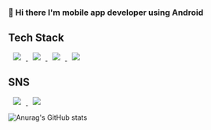 ### 👋 Hi there I'm mobile app developer using Android 

## Tech Stack

<a  href="https://alpox.kr">
    <img 
        src="http://img.shields.io/badge/-Android-white?style=&logo=Android"
        style="height : auto; margin-left : 10px; margin-right : 10px;"/>
</a>

<a  href="https://alpox.kr">
    <img 
        src="http://img.shields.io/badge/-Firebase-yellow?style=&logo=Firebase"
        style="height : auto; margin-left : 10px; margin-right : 10px;"/>
</a>


<a href="https://alpox.kr">
    <img 
        src="http://img.shields.io/badge/-Kotlin-9cf?style=&logo=Kotlin"
        style="height : auto; margin-left : 10px; margin-right : 10px;"/>
</a>
<a href="https://alpox.kr">
    <img 
        src="http://img.shields.io/badge/-Java-blue?style=&logo=Java"
        style="height : auto; margin-left : 10px; margin-right : 10px;"/>
</a>



## SNS

<a href="https://alpox.kr">
    <img 
        src="http://img.shields.io/badge/-Tech%20Blog-655ced?style=flat&logo=Velog&link=https://https://velog.io/@heetaeheo"
        style="height : auto; margin-left : 10px; margin-right : 10px;"/>
</a>

<a href="https://www.instagram.com/h_heetae_/">
    <img 
        src="http://img.shields.io/badge/-Instagram-black?style=flat&logo=Instagram&link=https://www.instagram.com/h_heetae_/"
        style="height : auto; margin-left : 10px; margin-right : 10px;"/>
</a>

![Anurag's GitHub stats](https://github-readme-stats.vercel.app/api?username=heetaeheo)

